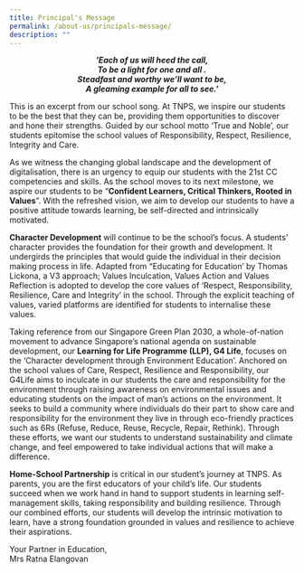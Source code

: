 ```yaml
---
title: Principal's Message
permalink: /about-us/principals-message/
description: ""
---
```

<strong><center><em>'Each of us will heed the call,<br>
To be a light for one and all .<br>
Steadfast and worthy we’ll want to be,<br>
	A gleaming example for all to see.'</em></center></strong>

This is an excerpt from our school song. At TNPS, we inspire our students to be the best that they can be, providing them opportunities to discover and hone their strengths. Guided by our school motto ‘True and Noble’, our students epitomise the school values of Responsibility, Respect, Resilience, Integrity and Care.

  

As we witness the changing global landscape and the development of digitalisation, there is an urgency to equip our students with the 21st CC competencies and skills. As the school moves to its next milestone, we aspire our students to be “**Confident Learners, Critical Thinkers, Rooted in Values**”. With the refreshed vision, we aim to develop our students to have a positive attitude towards learning, be self-directed and intrinsically motivated.

  

**Character Development** will continue to be the school’s focus. A students’ character provides the foundation for their growth and development. It undergirds the principles that would guide the individual in their decision making process in life. Adapted from “Educating for Education’ by Thomas Lickona, a V3 approach; Values Inculcation, Values Action and Values Reflection is adopted to develop the core values of ‘Respect, Responsibility, Resilience, Care and Integrity’ in the school. Through the explicit teaching of values, varied platforms are identified for students to internalise these values.

  

Taking reference from our Singapore Green Plan 2030, a whole-of-nation movement to advance Singapore’s national agenda on sustainable development, our **Learning for Life Programme (LLP), G4 Life**, focuses on the ‘Character development through Environment Education’. Anchored on the school values of Care, Respect, Resilience and Responsibility, our G4Life aims to inculcate in our students the care and responsibility for the environment through raising awareness on environmental issues and educating students on the impact of man’s actions on the environment. It seeks to build a community where individuals do their part to show care and responsibility for the environment they live in through eco-friendly practices such as 6Rs (Refuse, Reduce, Reuse, Recycle, Repair, Rethink). Through these efforts, we want our students to understand sustainability and climate change, and feel empowered to take individual actions that will make a difference.

  

**Home-School Partnership** is critical in our student’s journey at TNPS. As parents, you are the first educators of your child’s life. Our students succeed when we work hand in hand to support students in learning self-management skills, taking responsibility and building resilience. Through our combined efforts, our students will develop the intrinsic motivation to learn, have a strong foundation grounded in values and resilience to achieve their aspirations.

  

Your Partner in Education,   
Mrs Ratna Elangovan